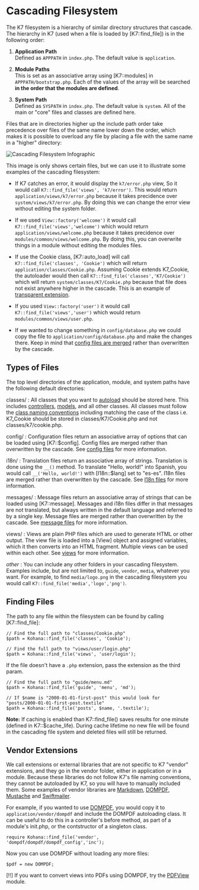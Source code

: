 # Cascading Filesystem

The K7 filesystem is a hierarchy of similar directory structures that cascade. The hierarchy in K7 (used when a file is loaded by [K7::find_file]) is in the following order:

1. **Application Path**  
   Defined as `APPPATH` in `index.php`. The default value is `application`.

2. **Module Paths**  
   This is set as an associative array using [K7::modules] in `APPPATH/bootstrap.php`. Each of the values of the array will be searched **in the order that the modules are defined**.

3. **System Path**  
   Defined as `SYSPATH` in `index.php`. The default value is `system`. All of the main or "core" files and classes are defined here.

Files that are in directories higher up the include path order take precedence over files of the same name lower down the order, which makes it is possible to overload any file by placing a file with the same name in a "higher" directory:

![Cascading Filesystem Infographic](cascading_filesystem.png)

This image is only shows certain files, but we can use it to illustrate some examples of the cascading filesystem:

* If K7 catches an error, it would display the `k7/error.php` view, So it would call `K7::find_file('views', 'k7/error')`.  This would return `application/views/k7/error.php` because it takes precidence over `system/views/k7/error.php`.  By doing this we can change the error view without editing the system folder.

* If we used `View::factory('welcome')` it would call `K7::find_file('views','welcome')` which would return `application/views/welcome.php` because it takes precidence over `modules/common/views/welcome.php`.  By doing this, you can overwrite things in a module without editing the modules files.

* If use the Cookie class, [K7::auto_load] will call `K7::find_file('classes', 'Cookie')` which will return `application/classes/Cookie.php`.  Assuming Cookie extends K7_Cookie, the autoloader would then call `K7::find_file('classes','K7/Cookie')` which will return `system/classes/K7/Cookie.php` because that file does not exist anywhere higher in the cascade.  This is an example of [transparent extension](extension).

* If you used `View::factory('user')` it would call `K7::find_file('views','user')` which would return `modules/common/views/user.php`.

* If we wanted to change something in `config/database.php` we could copy the file to `application/config/database.php` and make the changes there.  Keep in mind that [config files are merged](files/config#merge) rather than overwritten by the cascade.

## Types of Files

The top level directories of the application, module, and system paths have the following default directories:

classes/
:  All classes that you want to [autoload](autoloading) should be stored here. This includes [controllers](mvc/controllers), [models](mvc/models), and all other classes. All classes must follow the [class naming conventions](conventions#class-names-and-file-location) including matching the case of the class i.e. K7_Cookie should be stored in classes/K7/Cookie.php and not classes/k7/cookie.php.

config/
:  Configuration files return an associative array of options that can be loaded using [K7::$config]. Config files are merged rather than overwritten by the cascade. See [config files](files/config) for more information.

i18n/
:  Translation files return an associative array of strings. Translation is done using the `__()` method. To translate "Hello, world!" into Spanish, you would call `__('Hello, world!')` with [I18n::$lang] set to "es-es". I18n files are merged rather than overwritten by the cascade. See [I18n files](files/i18n) for more information.

messages/
:  Message files return an associative array of strings that can be loaded using [K7::message]. Messages and i18n files differ in that messages are not translated, but always written in the default language and referred to by a single key. Message files are merged rather than overwritten by the cascade. See [message files](files/messages) for more information.

views/
:  Views are plain PHP files which are used to generate HTML or other output. The view file is loaded into a [View] object and assigned variables, which it then converts into an HTML fragment. Multiple views can be used within each other. See [views](mvc/views) for more information.

*other*
:  You can include any other folders in your cascading filesystem.  Examples include, but are not limited to, `guide`, `vendor`, `media`, whatever you want.  For example, to find `media/logo.png` in the cascading filesystem you would call `K7::find_file('media','logo','png')`.

## Finding Files

The path to any file within the filesystem can be found by calling [K7::find_file]:

    // Find the full path to "classes/Cookie.php"
    $path = Kohana::find_file('classes', 'Cookie');

    // Find the full path to "views/user/login.php"
    $path = Kohana::find_file('views', 'user/login');
	
If the file doesn't have a `.php` extension, pass the extension as the third param.

	// Find the full path to "guide/menu.md"
	$path = Kohana::find_file('guide', 'menu', 'md');

	// If $name is "2000-01-01-first-post" this would look for "posts/2000-01-01-first-post.textile"
	$path = Kohana::find_file('posts', $name, '.textile');

**Note:** If caching is enabled than K7::find_file() saves results for one minute (defined in K7::$cache_life). During cache lifetime no new file will be found in the cascading file system and deleted files will still be returned.

## Vendor Extensions

We call extensions or external libraries that are not specific to K7 "vendor" extensions, and they go in the vendor folder, either in application or in a module.  Because these libraries do not follow K7's file naming conventions, they cannot be autoloaded by K7, so you will have to manually included them. Some examples of vendor libraries are [Markdown](http://daringfireball.net/projects/markdown/), [DOMPDF](http://code.google.com/p/dompdf),  [Mustache](http://github.com/bobthecow/mustache.php) and [Swiftmailer](http://swiftmailer.org/).

For example, if you wanted to use [DOMPDF](http://code.google.com/p/dompdf), you would copy it to `application/vendor/dompdf` and include the DOMPDF autoloading class.  It can be useful to do this in a controller's before method, as part of a module's init.php, or the contstructor of a singleton class.

    require Kohana::find_file('vendor', 'dompdf/dompdf/dompdf_config','inc');

Now you can use DOMPDF without loading any more files:

    $pdf = new DOMPDF;

[!!] If you want to convert views into PDFs using DOMPDF, try the [PDFView](http://github.com/shadowhand/pdfview) module.
